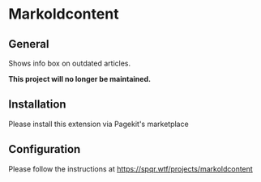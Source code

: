 # Markoldcontent

## General
Shows info box on outdated articles.

**This project will no longer be maintained.**

## Installation
Please install this extension via Pagekit's marketplace

## Configuration
Please follow the instructions at https://spqr.wtf/projects/markoldcontent
